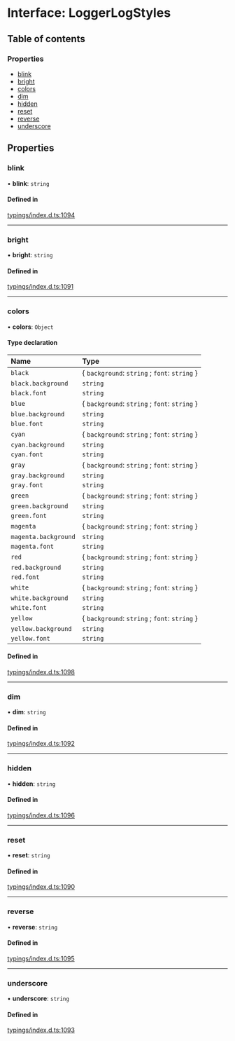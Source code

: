# Interface: LoggerLogStyles

## Table of contents

### Properties

- [blink](../wiki/LoggerLogStyles#blink)
- [bright](../wiki/LoggerLogStyles#bright)
- [colors](../wiki/LoggerLogStyles#colors)
- [dim](../wiki/LoggerLogStyles#dim)
- [hidden](../wiki/LoggerLogStyles#hidden)
- [reset](../wiki/LoggerLogStyles#reset)
- [reverse](../wiki/LoggerLogStyles#reverse)
- [underscore](../wiki/LoggerLogStyles#underscore)

## Properties

### blink

• **blink**: `string`

#### Defined in

[typings/index.d.ts:1094](https://github.com/Natto-PKP/discord-sucrose/blob/a2c6566/typings/index.d.ts#L1094)

___

### bright

• **bright**: `string`

#### Defined in

[typings/index.d.ts:1091](https://github.com/Natto-PKP/discord-sucrose/blob/a2c6566/typings/index.d.ts#L1091)

___

### colors

• **colors**: `Object`

#### Type declaration

| Name | Type |
| :------ | :------ |
| `black` | { `background`: `string` ; `font`: `string`  } |
| `black.background` | `string` |
| `black.font` | `string` |
| `blue` | { `background`: `string` ; `font`: `string`  } |
| `blue.background` | `string` |
| `blue.font` | `string` |
| `cyan` | { `background`: `string` ; `font`: `string`  } |
| `cyan.background` | `string` |
| `cyan.font` | `string` |
| `gray` | { `background`: `string` ; `font`: `string`  } |
| `gray.background` | `string` |
| `gray.font` | `string` |
| `green` | { `background`: `string` ; `font`: `string`  } |
| `green.background` | `string` |
| `green.font` | `string` |
| `magenta` | { `background`: `string` ; `font`: `string`  } |
| `magenta.background` | `string` |
| `magenta.font` | `string` |
| `red` | { `background`: `string` ; `font`: `string`  } |
| `red.background` | `string` |
| `red.font` | `string` |
| `white` | { `background`: `string` ; `font`: `string`  } |
| `white.background` | `string` |
| `white.font` | `string` |
| `yellow` | { `background`: `string` ; `font`: `string`  } |
| `yellow.background` | `string` |
| `yellow.font` | `string` |

#### Defined in

[typings/index.d.ts:1098](https://github.com/Natto-PKP/discord-sucrose/blob/a2c6566/typings/index.d.ts#L1098)

___

### dim

• **dim**: `string`

#### Defined in

[typings/index.d.ts:1092](https://github.com/Natto-PKP/discord-sucrose/blob/a2c6566/typings/index.d.ts#L1092)

___

### hidden

• **hidden**: `string`

#### Defined in

[typings/index.d.ts:1096](https://github.com/Natto-PKP/discord-sucrose/blob/a2c6566/typings/index.d.ts#L1096)

___

### reset

• **reset**: `string`

#### Defined in

[typings/index.d.ts:1090](https://github.com/Natto-PKP/discord-sucrose/blob/a2c6566/typings/index.d.ts#L1090)

___

### reverse

• **reverse**: `string`

#### Defined in

[typings/index.d.ts:1095](https://github.com/Natto-PKP/discord-sucrose/blob/a2c6566/typings/index.d.ts#L1095)

___

### underscore

• **underscore**: `string`

#### Defined in

[typings/index.d.ts:1093](https://github.com/Natto-PKP/discord-sucrose/blob/a2c6566/typings/index.d.ts#L1093)
